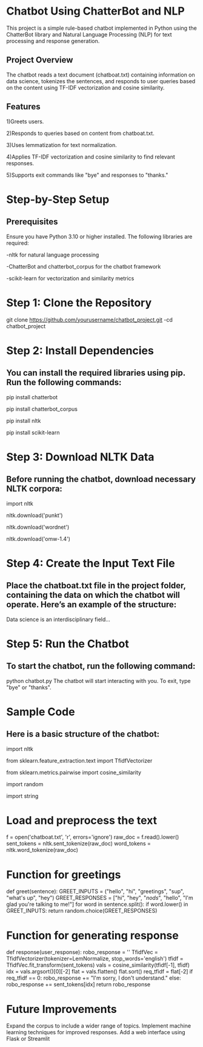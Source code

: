 **Chatbot Using ChatterBot and NLP**
==================================================
This project is a simple rule-based chatbot implemented in Python using the ChatterBot library and Natural Language Processing (NLP) for text processing and response generation.

Project Overview
------------------------
The chatbot reads a text document (chatboat.txt) containing information on data science, tokenizes the sentences, and responds to user queries based on the 
content using TF-IDF vectorization and cosine similarity.

Features
----------------
1)Greets users.

2)Responds to queries based on content from chatboat.txt.

3)Uses lemmatization for text normalization.

4)Applies TF-IDF vectorization and cosine similarity to find relevant responses.

5)Supports exit commands like "bye" and responses to "thanks."

**Step-by-Step Setup**
================================
Prerequisites
-----------------------------
Ensure you have Python 3.10 or higher installed. The following libraries are required:

   -nltk for natural language processing
   
   -ChatterBot and chatterbot_corpus for the chatbot framework 
   
   -scikit-learn for vectorization and similarity metrics

**Step 1: Clone the Repository**
=====================================
git clone https://github.com/yourusername/chatbot_project.git
      -cd chatbot_project

**Step 2: Install Dependencies**
========================================
You can install the required libraries using pip. Run the following commands:
--------------------------------------------------------------------------------
pip install chatterbot

pip install chatterbot_corpus

pip install nltk

pip install scikit-learn

**Step 3: Download NLTK Data**
===========================================
Before running the chatbot, download necessary NLTK corpora:
----------------------------------------------------------------
import nltk

nltk.download('punkt')

nltk.download('wordnet')

nltk.download('omw-1.4')

**Step 4: Create the Input Text File**
=================================================
Place the chatboat.txt file in the project folder, containing the data on which the chatbot will operate. Here’s an example of the structure:
--------------------------------------------------------------------------------------------------------------------------------------------------
Data science is an interdisciplinary field...

**Step 5: Run the Chatbot**
===================================
To start the chatbot, run the following command:
-----------------------------------------------------
python chatbot.py
The chatbot will start interacting with you. To exit, type "bye" or "thanks".

**Sample Code**
============================
Here is a basic structure of the chatbot:
----------------------------------------------
import nltk

from sklearn.feature_extraction.text import TfidfVectorizer

from sklearn.metrics.pairwise import cosine_similarity

import random

import string

# Load and preprocess the text
f = open('chatboat.txt', 'r', errors='ignore')
raw_doc = f.read().lower()
sent_tokens = nltk.sent_tokenize(raw_doc)
word_tokens = nltk.word_tokenize(raw_doc)


# Function for greetings
def greet(sentence):
    GREET_INPUTS = ("hello", "hi", "greetings", "sup", "what's up", "hey")
    GREET_RESPONSES = ["hi", "hey", "*nods*", "hello", "I'm glad you're talking to me!"]
    for word in sentence.split():
        if word.lower() in GREET_INPUTS:
            return random.choice(GREET_RESPONSES)


# Function for generating response
def response(user_response):
    robo_response = ''
    TfidfVec = TfidfVectorizer(tokenizer=LemNormalize, stop_words='english')
    tfidf = TfidfVec.fit_transform(sent_tokens)
    vals = cosine_similarity(tfidf[-1], tfidf)
    idx = vals.argsort()[0][-2]
    flat = vals.flatten()
    flat.sort()
    req_tfidf = flat[-2]
    if req_tfidf == 0:
        robo_response += "I'm sorry, I don't understand."
    else:
        robo_response += sent_tokens[idx]
    return robo_response

**Future Improvements**
=======================================
Expand the corpus to include a wider range of topics.
Implement machine learning techniques for improved responses.
Add a web interface using Flask or Streamlit
